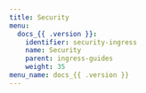 ```yaml
---
title: Security
menu:
  docs_{{ .version }}:
    identifier: security-ingress
    name: Security
    parent: ingress-guides
    weight: 35
menu_name: docs_{{ .version }}
---
```

